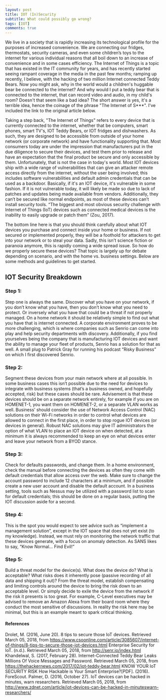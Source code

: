 ```yaml
---
layout: post
title: IOT (In)Security
subtitle: What could possibly go wrong?
tags: [IOT]
comments: true
---
```

	
We live in a society that is rapidly increasing its technological profile for the purposes of increased convenience. We are connecting our fridges, thermostats, security cameras, and even some children’s toys to the internet for various individual reasons that all boil down to an increase of convenience and in some cases efficiency. The Internet of Things is a topic that has existed in the IT community for years, and has recently started seeing rampant coverage in the media in the past few months; ramping up recently, I believe, with the hacking of two million Internet connected Teddy Bears. Now you might ask, why in the world would a children's huggable bear be connected to the internet? And why would I put a teddy bear that is connected to the internet, that can record video and audio, in my child's room? Doesn't that seem like a bad idea? The short answer is yes, it's a terrible idea, hence the coinage of the phrase "The Internet of S***". I've included the link to the original article below.

Taking a step back, "The Internet of Things" refers to every device that is currently connected to the internet, whether that be computers, smart phones, smart TV's, IOT Teddy Bears, or IOT fridges and dishwashers. As such, they are designed to be accessible from outside of your home network (or corporate network) and have functionality supporting that. Most consumers today are under the impression that manufacturers put in the due diligence to secure their devices, and test them prior to release and have an expectation that the final product be secure and only accessible by them. Unfortunately, that is not the case in today's world. Most IOT devices ship with a wide range of vulnerabilities that can give an attacker remote access directly from the internet, without the user being involved; this includes software vulnerabilities and default admin credentials that can be used as a backdoor. Basically, if it's an IOT device, it's vulnerable in some fashion. If it is not vulnerable today, it will likely be made so due to lack of patches and updates being made available from vendors. Additionally, they can’t be secured like normal endpoints, as most of these devices can’t install security tools. “The biggest and most obvious security challenge with Internet of Things (IoT) devices such as connected medical devices is the inability to easily upgrade or patch them” (Zou, 2017).

The bottom line here is that you should think carefully about what IOT devices you purchase and connect inside your home or business. If not secured or implemented properly, they will be a foothold for attackers to get into your network or to steal your data. Sadly, this isn't science fiction or paranoia anymore, this is rapidly coming a wide spread issue. So how do we properly secure these devices? That topic is largely up for debate depending on scenario, and with the home vs. business settings. Below are some methods and guidelines to get started.

## IOT Security Breakdown

### Step 1: 
Step one is always the same. Discover what you have on your network, if you don’t know what you have, then you don’t know what you need to protect. Or inversely what you have that could be a threat if not properly managed. On a home network it should be relatively simple to find out what you have that is internet connected. A corporate environment proves to be more challenging, which is where companies such as Senrio can come into play and help security departments with discovery. Additionally, if you find yourselves being the company that is manufacturing IOT devices and want the ability to manage your fleet of products, Senrio has a solution for that as well. A small plug to Patrick Gray for running his podcast “Risky Business” on which I first discovered Senrio.

### Step 2: 
Segment these devices from your main network where at all possible. In some business cases this isn’t possible due to the need for devices to integrate with business systems (that’s a business owned, and hopefully accepted, risk) but these cases should be rare. Advisement is that these devices should be on a separate network entirely, for example if you are on HOMENET-1, you want them on HOMENET-2, or a separate VLAN works as well. Business’ should consider the use of Network Access Control (NAC) solutions on their Wi-Fi networks in order to control what devices are allowed to connect in the first place, in order to stop rogue IOT devices (or devices in general). Robust NAC solutions may give IT administrators the option of what VLAN to place an IOT device on when detected, at a minimum it is always recommended to keep an eye on what devices enter and leave your network from a BYOD stance. 

### Step 3: 
Check for defaults passwords, and change them. In a home environment, check the manual before connecting the devices as often they come with default credentials that allow access over the web. Make sure to change the account password to include 12 characters at a minimum, and if possible create a new user account and disable the default account. In a business setting, tools such as Nessus may be utilized with a password list to scan for default credentials; this should be done on a regular basis, putting the IOT discussion aside for a second. 

### Step 4: 
This is the spot you would expect to see advice such as “implement a management solution”, except in the IOT space that does not yet exist (to my knowledge). Instead, we must rely on monitoring the network traffic that these devices generate, with a focus on anomaly detection. As SANS likes to say, “Know Normal… Find Evil!”

### Step 5: 
Build a threat model for the device(s). What does the device do? What is acceptable? What risks does it inherently pose (passive recording of all data and shipping it out)? From the threat model, establish compensating and limiting controls around the device to bring the risk down to an acceptable level. Or simply decide to exile the device from the network if the risk it presents is too great. For example, C-Level executives may be advised to remove an Amazon Alexa from their board room where they conduct the most sensitive of discussions. In reality the risk here may be minimal, but this is an example meant to spark critical thinking.


#### References
Drolet, M. (2016, June 20). 8 tips to secure those IoT devices. Retrieved March 05, 2018, from https://www.csoonline.com/article/3085607/internet-of-things/8-tips-to-secure-those-iot-devices.html
Enterprise Security for IoT. (n.d.). Retrieved March 05, 2018, from http://senr.io/index.html
Khandelwal, S. (2017, February 28). Internet-Connected Teddy Bear Leaks Millions Of Voice Messages and Password. Retrieved March 05, 2018, from https://thehackernews.com/2017/02/iot-teddy-bear.html
KNOW YOUR IoT SECURITY RISK How Hackable is Your Smart Enterprise?[PDF]. (2016). ForeScout.
Palmer, D. (2016, October 27). IoT devices can be hacked in minutes, warn researchers. Retrieved March 05, 2018, from http://www.zdnet.com/article/iot-devices-can-be-hacked-in-minuteswarn-researchers/




